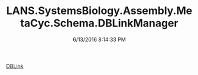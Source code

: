 ﻿---
title: LANS.SystemsBiology.Assembly.MetaCyc.Schema.DBLinkManager
date: 6/13/2016 8:14:33 PM
---

[DBLink](T-LANS.SystemsBiology.Assembly.MetaCyc.Schema.DBLinkManager.DBLink.html)
